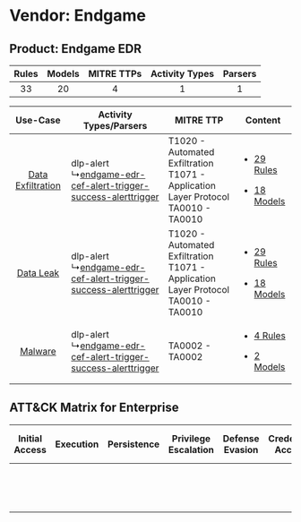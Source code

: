 Vendor: Endgame
===============
Product: Endgame EDR
--------------------
| Rules | Models | MITRE TTPs | Activity Types | Parsers |
|:-----:|:------:|:----------:|:--------------:|:-------:|
|  33   |   20   |     4      |       1        |    1    |

|    Use-Case    | Activity Types/Parsers    | MITRE TTP    | Content    |
|:----:| ---- | ---- | ---- |
| [Data Exfiltration](../../../UseCases/uc_data_exfiltration.md) |  dlp-alert<br> ↳[endgame-edr-cef-alert-trigger-success-alerttrigger](Ps/pC_endgameedrcefalerttriggersuccessalerttrigger.md)<br> | T1020 - Automated Exfiltration<br>T1071 - Application Layer Protocol<br>TA0010 - TA0010<br> | [<ul><li>29 Rules</li></ul><ul><li>18 Models</li></ul>](RM/r_m_endgame_endgame_edr_Data_Exfiltration.md) |
|         [Data Leak](../../../UseCases/uc_data_leak.md)         |  dlp-alert<br> ↳[endgame-edr-cef-alert-trigger-success-alerttrigger](Ps/pC_endgameedrcefalerttriggersuccessalerttrigger.md)<br> | T1020 - Automated Exfiltration<br>T1071 - Application Layer Protocol<br>TA0010 - TA0010<br> | [<ul><li>29 Rules</li></ul><ul><li>18 Models</li></ul>](RM/r_m_endgame_endgame_edr_Data_Leak.md)         |
|    [Malware](../../../UseCases/uc_malware.md)    |  dlp-alert<br> ↳[endgame-edr-cef-alert-trigger-success-alerttrigger](Ps/pC_endgameedrcefalerttriggersuccessalerttrigger.md)<br> | TA0002 - TA0002<br>    | [<ul><li>4 Rules</li></ul><ul><li>2 Models</li></ul>](RM/r_m_endgame_endgame_edr_Malware.md)    |

ATT&CK Matrix for Enterprise
----------------------------
| Initial Access | Execution | Persistence | Privilege Escalation | Defense Evasion | Credential Access | Discovery | Lateral Movement | Collection | Command and Control                                                             | Exfiltration                                                                | Impact |
| -------------- | --------- | ----------- | -------------------- | --------------- | ----------------- | --------- | ---------------- | ---------- | ------------------------------------------------------------------------------- | --------------------------------------------------------------------------- | ------ |
|                |           |             |                      |                 |                   |           |                  |            | [Application Layer Protocol](https://attack.mitre.org/techniques/T1071)<br><br> | [Automated Exfiltration](https://attack.mitre.org/techniques/T1020)<br><br> |        |